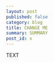 ```yaml
---
layout: post
published: false
category: blog
title: CHANGE ME
summary: SUMMARY
post_id: x
---
```


TEXT